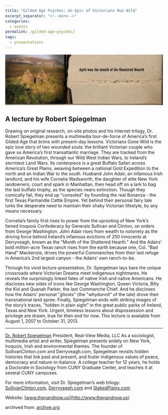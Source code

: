 ```yaml
---
title: "Gilded Age Psyches: An Epic of Victorians Run Wild"
excerpt_separator: "<!--more-->"
categories:
  - events
permalink: /gilded-age-psyches/
tags:
  - presentations
---
```


![April was the Month of the Shattered Hearth](/images/section_2.webp)

## A lecture by Robert Spiegelman
Drawing on original research, on-site photos and his Internet trilogy, Dr. Robert Spiegelman presents a multimedia tour-de-force of America’s first Gilded Age that brims with present-day lessons. Victorians Gone Wild is the epic love story of two wounded souls: the brilliant Victorian couple who gave us America’s first transatlantic marriage. They are tracked from the American Revolution, through our Wild West Indian Wars, to Ireland’s stormiest Land Wars. Its centerpiece is a great Buffalo Safari across America’s Great Plains, weaving between a national Gold Expedition to the north and an Indian War to the south. Husband John Adair, an infamous Irish landlord, and his wife Cornelia Wadsworth, the daughter of elite New York landowners, court and spark in Manhattan, then head off on a lark to bag the last buffalo trophy, as the species nears extinction. Though they comically fail, they end up "consoled" by founding the real Bonanza - the first Texas Panhandle Cattle Empire. Yet behind their personal fairy tale lurks the desperate need to maintain their shaky Victorian lifestyle, by any means necessary.
<!--more-->

Cornelia’s family first rises to power from the uprooting of New York’s famed Iroquois Confederacy by Generals Sullivan and Clinton, on orders from George Washington. John Adair rises from wealth to notoriety as the driving force behind Ireland’s infamous evictions of 250 innocents at Derryveagh, known as the "Month of the Shattered Hearth." And the Adairs' bold million-acre Texas ranch rises from the earth because one, Col. "Bad Hand" Mackenzie, drives the powerful Commanches from their last refuge in America’s 2nd largest canyon - the Adairs' own ranch-to-be.

Through his vivid lecture-presentation, Dr. Spiegelman lays bare the unique crossroads where Victorian Dreams meet indigenous nightmares. He reveals the surprisingly linked fates of native Irish and native Americans. He discloses new sides of icons like George Washington, Queen Victoria, Billy the Kid and Quanah Parker, the last Commanche Chief. And he discloses how the Adairs' personal "ghosts" (the "whydunnit" of the tale) drove their transnational land spree. Finally, Spiegelman ends with striking images of the story’s traces, "hidden in plain sight" in the great public parks of Ireland, Texas and New York. Urgent, timeless lessons about dispossession and privilege are drawn, true for then and for now.
This lecture is available from August 1, 2007 to October 31, 2013.

***
[Dr. Robert Spiegelman](http://www.SullivanClinton.com/bio)
President, Real-View Media, LLC
As a sociologist, multimedia artist and writer, Spiegelman presents widely on New York, Iroquois, Irish and environmental themes. The founder of SullivanClinton.com and Derryveagh.com, Spiegelman revisits hidden histories that link past and present, and foster indigenous values of peace, democracy and nature-in-balance. A college teacher for 12 years, he holds a Doctorate in Sociology from CUNY Graduate Center, and teaches it at several CUNY campuses.

For more information, visit Dr. Spiegelman’s web trilogy: [SullivanClinton.com](http://www.SullivanClinton.com), [Derryveagh.com](http://www.Derryveagh.com) and [StakedPlains.com](http://www.StakedPlains.com).

Website:	[www.thenandnow.us](http://www.thenandnow.us)


archived from:
[archive.org](http://web.archive.org/web/20130730090718/http://www.nyhumanities.org/speakers/adult_audiences/lecture.php?lecture_id=1240)
